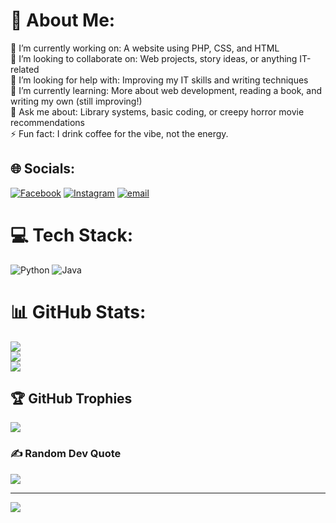 # 💫 About Me:
🔭 I’m currently working on: A website using PHP, CSS, and HTML <br>👯 I’m looking to collaborate on: Web projects, story ideas, or anything IT-related<br>🤝 I’m looking for help with: Improving my IT skills and writing techniques<br>🌱 I’m currently learning: More about web development, reading a book, and writing my own (still improving!)<br>💬 Ask me about: Library systems, basic coding, or creepy horror movie recommendations<br>⚡ Fun fact: I drink coffee for the vibe, not the energy.


## 🌐 Socials:
[![Facebook](https://img.shields.io/badge/Facebook-%231877F2.svg?logo=Facebook&logoColor=white)](https://facebook.com/@rzyzs) [![Instagram](https://img.shields.io/badge/Instagram-%23E4405F.svg?logo=Instagram&logoColor=white)](https://instagram.com/dandy_rys) [![email](https://img.shields.io/badge/Email-D14836?logo=gmail&logoColor=white)](mailto:beldandycristalyn.reyes@cvsu.edu.ph) 

# 💻 Tech Stack:
![Python](https://img.shields.io/badge/python-3670A0?style=for-the-badge&logo=python&logoColor=ffdd54) ![Java](https://img.shields.io/badge/java-%23ED8B00.svg?style=for-the-badge&logo=openjdk&logoColor=white)
# 📊 GitHub Stats:
![](https://github-readme-stats.vercel.app/api?username=BcReyy&theme=dark&hide_border=false&include_all_commits=true&count_private=false)<br/>
![](https://nirzak-streak-stats.vercel.app/?user=BcReyy&theme=dark&hide_border=false)<br/>
![](https://github-readme-stats.vercel.app/api/top-langs/?username=BcReyy&theme=dark&hide_border=false&include_all_commits=true&count_private=false&layout=compact)

## 🏆 GitHub Trophies
![](https://github-profile-trophy.vercel.app/?username=BcReyy&theme=radical&no-frame=false&no-bg=false&margin-w=4)

### ✍️ Random Dev Quote
![](https://quotes-github-readme.vercel.app/api?type=horizontal&theme=radical)

---
[![](https://visitcount.itsvg.in/api?id=BcReyy&icon=2&color=0)](https://visitcount.itsvg.in)

<!-- Proudly created with GPRM ( https://gprm.itsvg.in ) -->
